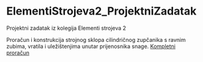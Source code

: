 # ElementiStrojeva2_ProjektniZadatak
Projektni zadatak iz kolegija Elementi strojeva 2

Proračun i konstrukcija strojnog sklopa cilindričnog zupčanika s ravnim zubima, vratila i uležištenjima unutar prijenosnika snage.
[Kompletni proračun](https://github.com/KristijanCetina/ElementiStrojeva2_ProjektniZadatak/blob/master/ProjektniZadatak_KristijanCetina.pdf)

